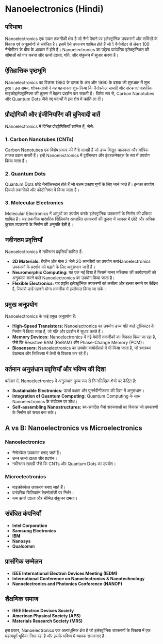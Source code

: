 # Nanoelectronics (Hindi)

## परिभाषा

Nanoelectronics एक उन्नत तकनीकी क्षेत्र है जो नैनो पैमाने पर इलेक्ट्रॉनिक उपकरणों और सर्किटों के विकास एवं अनुप्रयोगों से संबंधित है। इसमें ऐसे उपकरण शामिल होते हैं जो 1 नैनोमीटर से लेकर 100 नैनोमीटर के बीच के आकार में होते हैं। Nanoelectronics का उद्देश्य पारंपरिक इलेक्ट्रॉनिक्स की सीमाओं को पार करना और ऊर्जा दक्षता, गति, और संकुचन में सुधार करना है।

## ऐतिहासिक पृष्ठभूमि

Nanoelectronics का विकास 1980 के दशक के अंत और 1990 के दशक की शुरुआत में शुरू हुआ। इस समय, शोधकर्ताओं ने यह पहचानना शुरू किया कि नैनोस्केल सामग्री और संरचनाएं पारंपरिक माइक्रोइलेक्ट्रॉनिक्स की तुलना में बेहतर प्रदर्शन कर सकती हैं। विशेष रूप से, Carbon Nanotubes और Quantum Dots जैसे नए पदार्थों ने इस क्षेत्र में क्रांति ला दी।

## प्रौद्योगिकी और इंजीनियरिंग की बुनियादी बातें

Nanoelectronics में विभिन्न प्रौद्योगिकियाँ शामिल हैं, जैसे:

### 1. Carbon Nanotubes (CNTs)
Carbon Nanotubes एक विशेष प्रकार की नैनो सामग्री हैं जो उच्च विद्युत चालकता और यांत्रिक ताकत प्रदान करती हैं। इन्हें Nanoelectronics में ट्रांजिस्टर और इंटरकनेक्ट्स के रूप में उपयोग किया जाता है।

### 2. Quantum Dots
Quantum Dots छोटे नैनोक्रिस्टल होते हैं जो उत्तम प्रकाश गुणों के लिए जाने जाते हैं। इनका उपयोग डिस्प्ले तकनीकों और फोटोनिक्स में किया जाता है।

### 3. Molecular Electronics
Molecular Electronics में अणुओं का उपयोग करके इलेक्ट्रॉनिक उपकरणों के निर्माण की प्रक्रिया शामिल है। यह तकनीक पारंपरिक सिलिकॉन आधारित उपकरणों की तुलना में आकार में छोटे और अधिक कुशल उपकरणों के निर्माण की अनुमति देती है।

## नवीनतम प्रवृत्तियाँ

Nanoelectronics में नवीनतम प्रवृत्तियाँ शामिल हैं:

- **2D Materials:** ग्रैफीन और मोस 2 जैसे 2D सामग्रियों का उपयोग करNanoelectronics उपकरणों के प्रदर्शन को बढ़ाने के लिए अनुसंधान जारी है।
- **Neuromorphic Computing:** यह एक नई दिशा है जिसमें मानव मस्तिष्क की कार्यप्रणाली को अनुकरण करने वाले Nanoelectronics का उपयोग किया जाता है।
- **Flexible Electronics:** यह प्रवृत्ति इलेक्ट्रॉनिक उपकरणों को लचीला और हल्का बनाने पर केंद्रित है, जिससे उन्हें पहनने योग्य तकनीक में इस्तेमाल किया जा सके।

## प्रमुख अनुप्रयोग

Nanoelectronics के कई प्रमुख अनुप्रयोग हैं:

- **High-Speed Transistors:** Nanoelectronics का उपयोग उच्च गति वाले ट्रांजिस्टर के निर्माण में किया जाता है, जो गति और प्रदर्शन में सुधार करते हैं।
- **Memory Devices:** Nanoelectronics में नई मेमोरी तकनीकों का विकास किया जा रहा है, जैसे कि Resistive RAM (ReRAM) और Phase-Change Memory (PCM)।
- **Biosensors:** Nanoelectronics का उपयोग बायोसेंसर्स में भी किया जाता है, जो स्वास्थ्य देखभाल और चिकित्सा में तेजी से विकास कर रहे हैं।

## वर्तमान अनुसंधान प्रवृत्तियाँ और भविष्य की दिशा

वर्तमान में, Nanoelectronics में अनुसंधान मुख्य रूप से निम्नलिखित क्षेत्रों पर केंद्रित है:

- **Sustainable Electronics:** ऊर्जा दक्षता और पुनर्नवीनीकरण की दिशा में अनुसंधान।
- **Integration of Quantum Computing:** Quantum Computing के साथ Nanoelectronics के संयोजन पर शोध।
- **Self-assembling Nanostructures:** स्व-संगठित नैनो संरचनाओं का विकास जो उपकरणों के निर्माण को सरल बना सके।

## A vs B: Nanoelectronics vs Microelectronics

### Nanoelectronics
- नैनोस्केल उपकरण बनाए जाते हैं।
- उच्च ऊर्जा दक्षता और प्रदर्शन।
- नवीनतम सामग्री जैसे कि CNTs और Quantum Dots का उपयोग।

### Microelectronics
- माइक्रोस्केल उपकरण बनाए जाते हैं।
- पारंपरिक सिलिकॉन टेक्नोलॉजी पर निर्भर।
- कम ऊर्जा दक्षता और सीमित संकुचन क्षमता।

## संबंधित कंपनियाँ

- **Intel Corporation**
- **Samsung Electronics**
- **IBM**
- **Nanosys**
- **Qualcomm**

## प्रासंगिक सम्मेलन

- **IEEE International Electron Devices Meeting (IEDM)**
- **International Conference on Nanoelectronics & Nanotechnology**
- **Nanoelectronics and Photonics Conference (NANOP)**

## शैक्षणिक समाज

- **IEEE Electron Devices Society**
- **American Physical Society (APS)**
- **Materials Research Society (MRS)**

इस प्रकार, Nanoelectronics एक अत्याधुनिक क्षेत्र है जो इलेक्ट्रॉनिक उपकरणों के विकास में एक महत्वपूर्ण भूमिका निभा रहा है और इसके भविष्य में व्यापक संभावनाएं हैं।